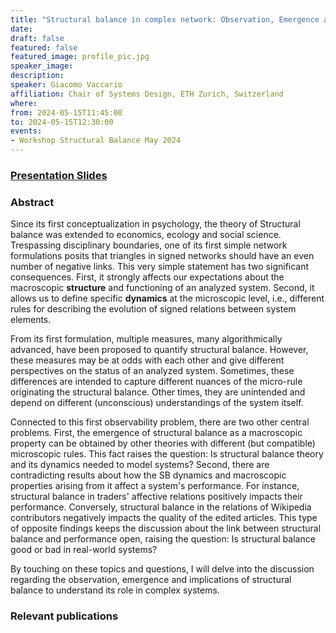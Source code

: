 ```yaml
---
title: "Structural balance in complex network: Observation, Emergence and Implications"
date:
draft: false
featured: false
featured_image: profile_pic.jpg
speaker_image:
description:
speaker: Giacomo Vaccario
affiliation: Chair of Systems Design, ETH Zurich, Switzerland 
where:
from: 2024-05-15T11:45:00
to: 2024-05-15T12:30:00
events:
- Workshop Structural Balance May 2024 
---
```


### [Presentation Slides](xxx.pdf)


### Abstract

Since its first conceptualization in psychology, the theory of Structural balance was extended to economics, ecology and social science.
Trespassing disciplinary boundaries, one of its first simple network formulations posits that triangles in signed networks should have an even number of negative links.
This very simple statement has two significant consequences.
First, it strongly affects our expectations about the macroscopic **structure** and functioning of an analyzed system.
Second, it allows us to define specific **dynamics** at the microscopic level, i.e., different rules for describing the evolution of signed relations between system elements.
 
 From its first formulation, multiple measures, many algorithmically advanced, have been proposed to quantify structural balance.
However, these measures may be at odds with each other and give different perspectives on the status of an analyzed system.
Sometimes, these differences are intended to capture different nuances of the micro-rule originating the structural balance.
Other times, they are unintended and depend on different (unconscious) understandings of the system itself.
 
Connected to this first observability problem, there are two other central problems.
First, the emergence of structural balance as a macroscopic property can be obtained by other theories with different (but compatible) microscopic rules.
This fact raises the question: Is structural balance theory and its dynamics needed to model systems?
Second, there are contradicting results about how the SB dynamics and macroscopic properties arising from it affect a system's performance.
For instance, structural balance in traders' affective relations
positively impacts their performance. Conversely, structural balance in the relations of Wikipedia contributors negatively impacts the quality of the edited articles. This type of opposite findings keeps the discussion about the link between structural balance and performance open, raising the question: Is structural balance good or bad in real-world systems?
 
By touching on these topics and questions, I will delve into the discussion regarding the observation, emergence and implications of structural balance to understand its role in complex systems.

### Relevant publications 

